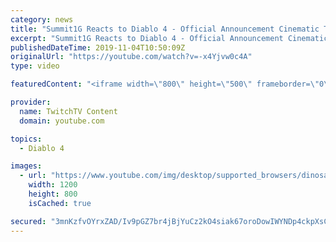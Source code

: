 ```yaml
---
category: news
title: "Summit1G Reacts to Diablo 4 - Official Announcement Cinematic Trailer"
excerpt: "Summit1G Reacts to Diablo 4 - Official Announcement Cinematic Trailer. Please Subscribe for more content! Leave a Like ..."
publishedDateTime: 2019-11-04T10:50:09Z
originalUrl: "https://youtube.com/watch?v=-x4Yjvw0c4A"
type: video

featuredContent: "<iframe width=\"800\" height=\"500\" frameborder=\"0\" src=\"https://www.youtube.com/embed/-x4Yjvw0c4A\" allow=\"accelerometer; autoplay; encrypted-media; gyroscope; picture-in-picture\" allowfullscreen></iframe>"

provider:
  name: TwitchTV Content
  domain: youtube.com

topics:
  - Diablo 4

images:
  - url: "https://www.youtube.com/img/desktop/supported_browsers/dinosaur.png"
    width: 1200
    height: 800
    isCached: true

secured: "3mnKzfvOYrxZAD/Iv9pGZ7br4jBjYuCz2kO4siak67oroDowIWYNDp4ckpXsCNZ9QX7rNi2bm6mRTMUPyoA/zwYCo3Cz5zTiL86WrlzghL2e8+wE4BRtx3+wLoTtQMiKSOOg7uOYyXgWorQypHTTjfz+q41cMKQmPhJ9iECxgMECxp9krMVKKDvIm99khZcI0Zz+2L+aUQxvhSXGMh7WtJUFkxX9RSBLD1xP3g7TDL6mJh+R1lhHIKyq82qPTQDl/lccSIOIwb8mBhtfZFp6mPXWpBSlum+tHVkRzsn9U40PzjiLa/BYiHBs7s8UabDxE72g7VZBs3YaZi+mL6+EZ6oo9M/632iZxplRrouWA4gyqcMJ3EEyEeCe2y3u+YkCyXBNZzC0ItooShAGgk9e/Tu/Bz0Y/MAOtA1yfJyilvLnIPugiTox792AlKM9dS4N;1OfaTLnTZt83/IDmMPFLOA=="
---
```


